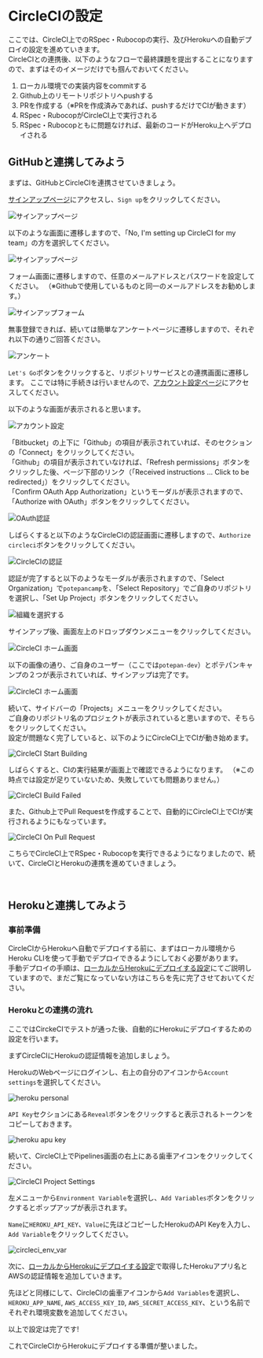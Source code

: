 # CircleCIの設定

ここでは、CircleCI上でのRSpec・Rubocopの実行、及びHerokuへの自動デプロイの設定を進めていきます。<br>
CircleCIとの連携後、以下のようなフローで最終課題を提出することになりますので、まずはそのイメージだけでも掴んでおいてください。

1. ローカル環境での実装内容をcommitする
2. Github上のリモートリポジトリへpushする
3. PRを作成する（※PRを作成済みであれば、pushするだけでCIが動きます）
4. RSpec・RubocopがCircleCI上で実行される
5. RSpec・Rubocopともに問題なければ、最新のコードがHeroku上へデプロイされる

## GitHubと連携してみよう

まずは、GitHubとCircleCIを連携させていきましょう。

[サインアップページ](https://circleci.com/signup/)にアクセスし、`Sign up`をクリックしてください。

![サインアップページ](https://res.cloudinary.com/he3zvdcui/image/upload/v1697594545/CircleCi/01_siginup_nugbto.png)

以下のような画面に遷移しますので、「No, I'm setting up CircleCI for my team」の方を選択してください。

![サインアップページ](https://res.cloudinary.com/he3zvdcui/image/upload/v1701745121/CircleCi/02_siginup_form_rcex5o.png)

フォーム画面に遷移しますので、任意のメールアドレスとパスワードを設定してください。
（※Githubで使用しているものと同一のメールアドレスをお勧めします。）

![サインアップフォーム](https://res.cloudinary.com/he3zvdcui/image/upload/v1697594545/CircleCi/02_siginup_form_t99xcg.png)

無事登録できれば、続いては簡単なアンケートページに遷移しますので、それぞれ以下の通りご回答ください。

![アンケート](https://res.cloudinary.com/he3zvdcui/image/upload/v1701745233/CircleCi/03_welcome_eak1n6.png)

`Let's Go`ボタンをクリックすると、リポジトリサービスとの連携画面に遷移します。
ここでは特に手続きは行いませんので、[アカウント設定ページ](https://app.circleci.com/settings/user/account)にアクセスしてください。

以下のような画面が表示されると思います。

![アカウント設定](https://res.cloudinary.com/he3zvdcui/image/upload/v1701745617/CircleCi/04_user_setting_jc1nwy.png)

「Bitbucket」の上下に「Github」の項目が表示されていれば、そのセクションの「Connect」をクリックしてください。<br>
「Github」の項目が表示されていなければ、「Refresh permissions」ボタンをクリックした後、ページ下部のリンク（「Received instructions ... Click to be redirected」）をクリックしてください。<br>
「Confirm OAuth App Authorization」というモーダルが表示されますので、「Authorize with OAuth」ボタンをクリックしてください。

![OAuth認証](https://res.cloudinary.com/he3zvdcui/image/upload/v1701746633/CircleCi/05_authorize_with_oauth_bumdpi.png)

しばらくすると以下のようなCircleCIの認証画面に遷移しますので、`Authorize circleci`ボタンをクリックしてください。

![CircleCIの認証](https://res.cloudinary.com/he3zvdcui/image/upload/v1697594544/CircleCi/05_authorize_circleci_skg9ks.png)

認証が完了すると以下のようなモーダルが表示されますので、「Select Organization」で`potepancamp`を、「Select Repository」でご自身のリポジトリを選択し、「Set Up Project」ボタンをクリックしてください。

![組織を選択する](https://res.cloudinary.com/he3zvdcui/image/upload/v1701746787/CircleCi/06_select_an_organization_cpbmtt.png)

サインアップ後、画面左上のドロップダウンメニューをクリックしてください。

![CircleCI ホーム画面](../images/CI/03_home.png)

以下の画像の通り、ご自身のユーザー（ここでは`potepan-dev`）とポテパンキャンプの２つが表示されていれば、サインアップは完了です。

![CircleCI ホーム画面](../images/CI/04_home.png)

続いて、サイドバーの「Projects」メニューをクリックしてください。<br>
ご自身のリポジトリ名のプロジェクトが表示されていると思いますので、そちらをクリックしてください。<br>
設定が問題なく完了していると、以下のようにCircleCI上でCIが動き始めます。

![CircleCI Start Building](../images/CI/07_start-building.png)

しばらくすると、CIの実行結果が画面上で確認できるようになります。
（※この時点では設定が足りていないため、失敗していても問題ありません。）

![CircleCI Build Failed](../images/CI/08_build-failed.png)

また、Github上でPull Requestを作成することで、自動的にCircleCI上でCIが実行されるようにもなっています。

![CircleCI On Pull Request](../images/CI/09_on-pull-request.png)

こちらでCircleCI上でRSpec・Rubocopを実行できるようになりましたので、続いて、CircleCIとHerokuの連携を進めていきましょう。

<br>

## Herokuと連携してみよう

### 事前準備

CircleCIからHerokuへ自動でデプロイする前に、まずはローカル環境からHeroku CLIを使って手動でデプロイできるようにしておく必要があります。<br>
手動デプロイの手順は、[ローカルからHerokuにデプロイする設定](../deploy/heroku.md)にてご説明していますので、まだご覧になっていない方はこちらを先に完了させておいてください。

### Herokuとの連携の流れ

ここではCirckeCIでテストが通った後、自動的にHerokuにデプロイするための設定を行います。

まずCircleCIにHerokuの認証情報を追加しましょう。

HerokuのWebページにログインし、右上の自分のアイコンから`Account settings`を選択してください。

![heroku personal](../images/CI/10_heroku_personal.png)

`API Key`セクションにある`Reveal`ボタンをクリックすると表示されるトークンをコピーしておきます。

![heroku apu key](../images/CI/11_heroku_api_key.png)

続いて、CircleCI上でPipelines画面の右上にある歯車アイコンをクリックしてください。

![CircleCI Project Settings](../images/CI/12_project-setting.png)

左メニューから`Environment Variable`を選択し、`Add Variables`ボタンをクリックするとポップアップが表示されます。

`Name`に`HEROKU_API_KEY`、`Value`に先ほどコピーしたHerokuのAPI Keyを入力し、`Add Variable`をクリックしてください。

![circleci_env_var](../images/CI/13_circleci_env_var.png)

次に、[ローカルからHerokuにデプロイする設定](../deploy/heroku.md)で取得したHerokuアプリ名とAWSの認証情報を追加していきます。

先ほどと同様にして、CircleCIの歯車アイコンから`Add Variables`を選択し、`HEROKU_APP_NAME`, `AWS_ACCESS_KEY_ID`, `AWS_SECRET_ACCESS_KEY`、という名前でそれぞれ環境変数を追加してください。

以上で設定は完了です!

これでCircleCIからHerokuにデプロイする準備が整いました。

